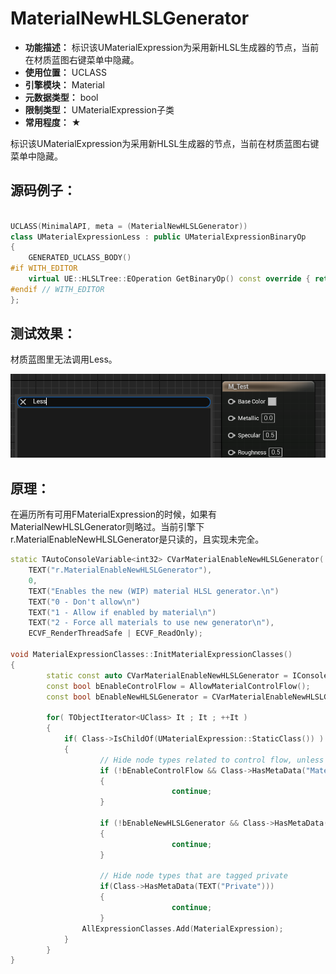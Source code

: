 ﻿# MaterialNewHLSLGenerator

- **功能描述：** 标识该UMaterialExpression为采用新HLSL生成器的节点，当前在材质蓝图右键菜单中隐藏。
- **使用位置：** UCLASS
- **引擎模块：** Material
- **元数据类型：** bool
- **限制类型：** UMaterialExpression子类
- **常用程度：** ★

标识该UMaterialExpression为采用新HLSL生成器的节点，当前在材质蓝图右键菜单中隐藏。

## 源码例子：

```cpp

UCLASS(MinimalAPI, meta = (MaterialNewHLSLGenerator))
class UMaterialExpressionLess : public UMaterialExpressionBinaryOp
{
	GENERATED_UCLASS_BODY()
#if WITH_EDITOR
	virtual UE::HLSLTree::EOperation GetBinaryOp() const override { return UE::HLSLTree::EOperation::Less; }
#endif // WITH_EDITOR
};
```

## 测试效果：

材质蓝图里无法调用Less。

![Untitled](Untitled.png)

## 原理：

在遍历所有可用FMaterialExpression的时候，如果有MaterialNewHLSLGenerator则略过。当前引擎下r.MaterialEnableNewHLSLGenerator是只读的，且实现未完全。

```cpp
static TAutoConsoleVariable<int32> CVarMaterialEnableNewHLSLGenerator(
	TEXT("r.MaterialEnableNewHLSLGenerator"),
	0,
	TEXT("Enables the new (WIP) material HLSL generator.\n")
	TEXT("0 - Don't allow\n")
	TEXT("1 - Allow if enabled by material\n")
	TEXT("2 - Force all materials to use new generator\n"),
	ECVF_RenderThreadSafe | ECVF_ReadOnly);

void MaterialExpressionClasses::InitMaterialExpressionClasses()
{
		static const auto CVarMaterialEnableNewHLSLGenerator = IConsoleManager::Get().FindTConsoleVariableDataInt(TEXT("r.MaterialEnableNewHLSLGenerator"));
		const bool bEnableControlFlow = AllowMaterialControlFlow();
		const bool bEnableNewHLSLGenerator = CVarMaterialEnableNewHLSLGenerator->GetValueOnAnyThread() != 0;
	
		for( TObjectIterator<UClass> It ; It ; ++It )
		{
			if( Class->IsChildOf(UMaterialExpression::StaticClass()) )
			{
					// Hide node types related to control flow, unless it's enabled
					if (!bEnableControlFlow && Class->HasMetaData("MaterialControlFlow"))
					{
									continue;
					}
					
					if (!bEnableNewHLSLGenerator && Class->HasMetaData("MaterialNewHLSLGenerator"))
					{
									continue;
					}
					
					// Hide node types that are tagged private
					if(Class->HasMetaData(TEXT("Private")))
					{
									continue;
					}
				AllExpressionClasses.Add(MaterialExpression);
			}
		}
}
```
